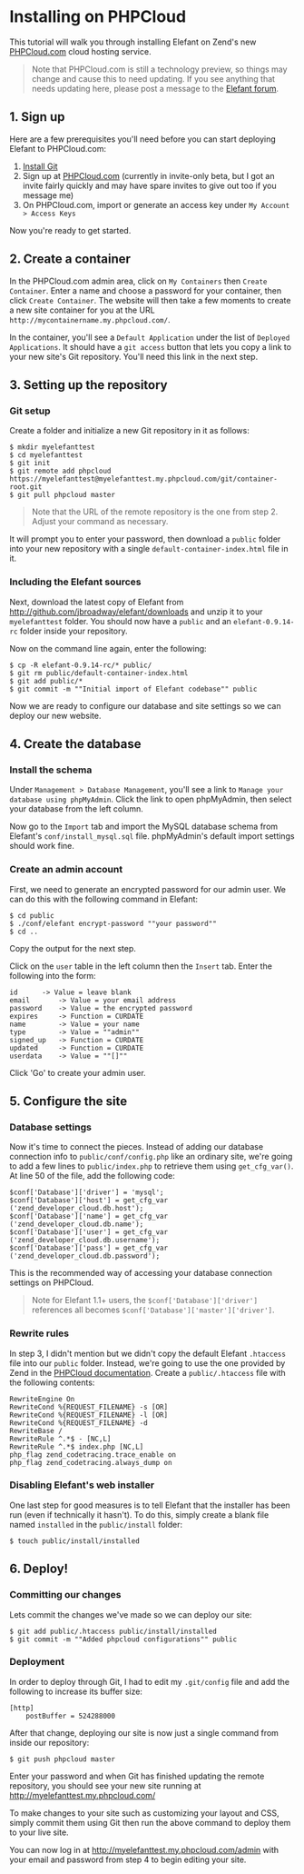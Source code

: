 # Installing on PHPCloud

This tutorial will walk you through installing Elefant on Zend's new [PHPCloud.com](http://www.phpcloud.com/) cloud hosting service.

> Note that PHPCloud.com is still a technology preview, so things may change and cause this to need updating. If you see anything that needs updating here, please post a message to the [Elefant forum](http://www.elefantcms.com/forum/).

## 1. Sign up

Here are a few prerequisites you'll need before you can start deploying Elefant to PHPCloud.com:

1. [Install Git](http://git-scm.com/)
2. Sign up at [PHPCloud.com](http://www.phpcloud.com/) (currently in invite-only beta, but I got an invite fairly quickly and may have spare invites to give out too if you message me)
3. On PHPCloud.com, import or generate an access key under `My Account > Access Keys`

Now you're ready to get started.

## 2. Create a container

In the PHPCloud.com admin area, click on `My Containers` then `Create Container`. Enter a name and choose a password for your container, then click `Create Container`. The website will then take a few moments to create a new site container for you at the URL `http://mycontainername.my.phpcloud.com/`.

In the container, you'll see a `Default Application` under the list of `Deployed Applications`. It should have a `git access` button that lets you copy a link to your new site's Git repository. You'll need this link in the next step.

## 3. Setting up the repository

### Git setup

Create a folder and initialize a new Git repository in it as follows:

~~~
$ mkdir myelefanttest
$ cd myelefanttest
$ git init
$ git remote add phpcloud https://myelefanttest@myelefanttest.my.phpcloud.com/git/container-root.git
$ git pull phpcloud master
~~~

> Note that the URL of the remote repository is the one from step 2. Adjust your command as necessary.

It will prompt you to enter your password, then download a `public` folder into your new repository with a single `default-container-index.html` file in it.

### Including the Elefant sources

Next, download the latest copy of Elefant from http://github.com/jbroadway/elefant/downloads and unzip it to your `myelefanttest` folder. You should now have a `public` and an `elefant-0.9.14-rc` folder inside your repository.

Now on the command line again, enter the following:

~~~
$ cp -R elefant-0.9.14-rc/* public/
$ git rm public/default-container-index.html
$ git add public/*
$ git commit -m ""Initial import of Elefant codebase"" public
~~~

Now we are ready to configure our database and site settings so we can deploy our new website.

## 4. Create the database

### Install the schema

Under `Management > Database Management`, you'll see a link to `Manage your database using phpMyAdmin`. Click the link to open phpMyAdmin, then select your database from the left column.

Now go to the `Import` tab and import the MySQL database schema from Elefant's `conf/install_mysql.sql` file. phpMyAdmin's default import settings should work fine.

### Create an admin account

First, we need to generate an encrypted password for our admin user. We can do this with the following command in Elefant:

~~~
$ cd public
$ ./conf/elefant encrypt-password ""your password""
$ cd ..
~~~

Copy the output for the next step.

Click on the `user` table in the left column then the `Insert` tab. Enter the following into the form:

~~~
id		-> Value = leave blank
email		-> Value = your email address
password	-> Value = the encrypted password
expires		-> Function = CURDATE
name		-> Value = your name
type		-> Value = ""admin""
signed_up	-> Function = CURDATE
updated		-> Function = CURDATE
userdata	-> Value = ""[]""
~~~

Click 'Go' to create your admin user.

## 5. Configure the site

### Database settings

Now it's time to connect the pieces. Instead of adding our database connection info to `public/conf/config.php` like an ordinary site, we're going to add a few lines to `public/index.php` to retrieve them using `get_cfg_var()`. At line 50 of the file, add the following code:

~~~
$conf['Database']['driver'] = 'mysql';
$conf['Database']['host'] = get_cfg_var ('zend_developer_cloud.db.host');
$conf['Database']['name'] = get_cfg_var ('zend_developer_cloud.db.name');
$conf['Database']['user'] = get_cfg_var ('zend_developer_cloud.db.username');
$conf['Database']['pass'] = get_cfg_var ('zend_developer_cloud.db.password');
~~~

This is the recommended way of accessing your database connection settings on PHPCloud.

> Note for Elefant 1.1+ users, the `$conf['Database']['driver']` references all becomes `$conf['Database']['master']['driver']`.

### Rewrite rules

In step 3, I didn't mention but we didn't copy the default Elefant `.htaccess` file into our `public` folder. Instead, we're going to use the one provided by Zend in the [PHPCloud documentation](https://my.phpcloud.com/help/adding-rewrite-rules-to-your-application). Create a `public/.htaccess` file with the following contents:

~~~
RewriteEngine On
RewriteCond %{REQUEST_FILENAME} -s [OR]
RewriteCond %{REQUEST_FILENAME} -l [OR]
RewriteCond %{REQUEST_FILENAME} -d
RewriteBase /
RewriteRule ^.*$ - [NC,L]
RewriteRule ^.*$ index.php [NC,L]
php_flag zend_codetracing.trace_enable on
php_flag zend_codetracing.always_dump on
~~~

### Disabling Elefant's web installer

One last step for good measures is to tell Elefant that the installer has been run (even if technically it hasn't). To do this, simply create a blank file named `installed` in the `public/install` folder:

~~~
$ touch public/install/installed
~~~

## 6. Deploy!

### Committing our changes

Lets commit the changes we've made so we can deploy our site:

~~~
$ git add public/.htaccess public/install/installed
$ git commit -m ""Added phpcloud configurations"" public
~~~

### Deployment

In order to deploy through Git, I had to edit my `.git/config` file and add the following to increase its buffer size:

~~~
[http]
	postBuffer = 524288000
~~~

After that change, deploying our site is now just a single command from inside our repository:

~~~
$ git push phpcloud master
~~~

Enter your password and when Git has finished updating the remote repository, you should see your new site running at http://myelefanttest.my.phpcloud.com/

To make changes to your site such as customizing your layout and CSS, simply commit them using Git then run the above command to deploy them to your live site.

You can now log in at http://myelefanttest.my.phpcloud.com/admin with your email and password from step 4 to begin editing your site.